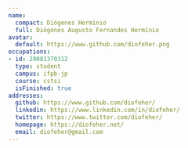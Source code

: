 ```yaml
---
name:
  compact: Diógenes Hermínio
  full: Diógenes Augusto Fernandes Hermínio
avatar:
  default: https://www.github.com/diofeher.png
occupations:
- id: 20081370312
  type: student
  campus: ifpb-jp
  course: cstsi
  isFinished: true
addresses:
  github: https://www.github.com/diofeher/
  linkedin: https://www.linkedin.com/in/diofeher/
  twitter: https://www.twitter.com/diofeher/
  homepage: https://diofeher.net/
  email: diofeher@gmail.com
---
```


